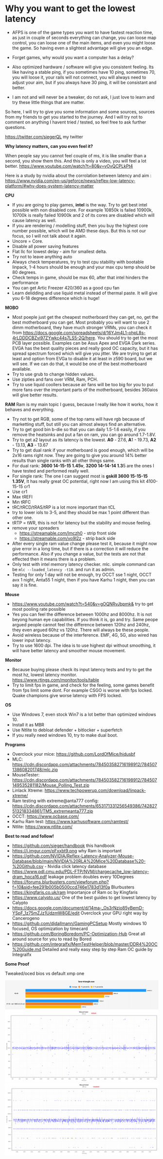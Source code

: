# Why you want to get the lowest latency #
- AFPS is one of the game types you want to have fastest reaction time, as just in couple of seconds everything can change, you can loose map control,  you can loose one of the main items, and even you might loose the game. So having even a slightest advantage will give you an edge.

- Forget games, why would you want a computer has a delay?

- Also optimized hardware / software will give you consistent feeling. Its like having a stable ping, if you sometimes have 10 ping, sometimes 70, you will loose it, your rails will not connect, you will always need to adjust your aim, but if you always have 30 ping, it will be consistant and better. 

- I am not and will never be a tweaker, do not ask, I just love to learn and try these little things that are matter.

So here, I will try to give you some information and some sources, sources from my friends to get you started to the journey. And I will try not to comment on anything I havent tried / tested, so feel free to ask further questions.

https://twitter.com/siegerQL my twitter

**Why latency matters, can you even feel it?**

When people say you cannot feel couple of ms, it is like smaller than a second, you show them this.  And this is only a video, you will feel a lot better. https://www.youtube.com/watch?t=80&v=vOvQCPLkPt4 

Here is a study by nvidia about the corrolation between latency and aim : https://www.nvidia.com/en-us/geforce/news/reflex-low-latency-platform/#why-does-system-latency-matter

**CPU**
- If you are going to play games, **intel** is the way. Try to get best intel possible with non disabled core. For example 10850k is failed 10900k, 10700k is really failed 10900k and 2 of its cores are disabled which will cause latency as well.
- If you are rendering / modelling stuff, then you buy the highest core number possible, which will be AMD these days. But this is not our focus, so I will not talk about it again.
- Uncore = Core.
- Disable all power saving features
- Flat llc for lowest delay - aim for smallest delta.
- Try not to leave anything auto
- Always check temperatures, try to test cpu stability with bootable linpack, 1-4 hours should be enough and your max cpu temp should be 80 degrees.
- Check temps in game, should be max 60, after that intel hinders the performance
- You can get Artic Freezer 420/360 as a good cpu fan
- Learn delidding and use liquid metal instead of thermal paste. It will give you 6-18 degrees difference which is huge!

**MOBO**
- Most poeple just get the cheapest motherboard they can get, no, get the best motherboard you can get. Most probably you will want to use 2 dimm motherboard, they have much stronger VRMs, you can check it from https://docs.google.com/spreadsheets/d/16YJm4L1-ohpL8s-4rLDDDCBZvi97ZYwkc44s7LS5-2Q/here. You should try to get the most PCB layer possible. Examples can be Asus Apex and EVGA Dark series. EVGA has the best quality pieces and really good OC capacity, but it has spread spectrum forced which will give you jitter. We are trying to get at least and option from EVGa to disable it at least in z590 board, but we will see. If we can do that, it would be one of the best motherboard available.
- Try to use grub to change hidden values.
- Use zipties and fans over VRM, Ram, PCH. 
- Try to use liquid coollers because air fans will be too big for you to put more fans over the important parts of the motherboard, besides 360aios will give better results.


**RAM**
Ram is my main topic I guess, because I really like how it works, how it behaves and everything.
- Try not to get RGB, some of the top rams will have rgb because of marketting stuff, but still you can almost always find an alternative.
- Try to get good bin b-die so that you can daily 1.5-1.6 easily, if you remove the heatsinks and put a fan on ram, you can go around 1.7-1.8V.
- Try to get a2 layout as its latency is the lowest. **A0** - 27.6, **A**1 - 19.73, **A2** - 13.13, **A3** - 13.67
- Try to get dual rank if your motherboard is good enough, which will be 2x16 rams right now. They are going to give you around 14% better results than single ranks with all other things same.
- For dual rank: **3600 14-15-15 1.45v**, **3200 14-14-14 1.3**5 are the ones I have tested and performed really well.
- For single rank: The one I can suggest most is **gskill 3600 15-15-15 1.35V**, It has really great OC potential, right now I am using this kit 4100-15-15 cr1
- Use cr1
- Max tREFI
- Min tRFC
- tRC/tRCD/tRAS/tRP is a lot more important than tCL
- try to lower iols to 3-5, and they should be max 1 point different than other one. 
- tRTP = tWR, this is not for latency but the stability and mouse feeling.
- remove your spreaders 
  - https://streamable.com/lmczh0 - strip front side 
  - https://streamable.com/vo9l2z - strip back side 
- After every single ram value change please test it, because it might now give error in a long time, but if there is a correction it will reduce the performance. Also if you change a value, but the tests are not that effected then it means there is a problem.
- Only test with intel memory latency checker. mlc. simple command can be `mlc --loaded_latency -t10`. and run it as admin.
- Testing for only 1 day will not be enough, try OCCT sse 1 night, OCCT avx 1 night, Anta55 1 night, then if you have Karhu 1 night, then you can say it is fine.
	
**Mouse**
- https://www.youtube.com/watch?t=540&v=gOQNRvJbpmk& try to get most pooling rate possible
- Yes you can feel the difference between 1000hz and 8000hz. It is not beyong human eye capabilities. If you think it is, go and try. Same peope argued people cannot feel the difference between 120hz and 240hz, they even argued 60hz vs 120hz. There will always be these people.
- Avoid wireless because of the interference. EMF, 4G, 5G, also wired has lower input latency.
- Try to use 1600 dpi. The idea is to use highest dpi without smoothing, it will have better latency and smoother mouse movement.
    
**Monitor**
- Because buying please check its input latency tests and try to get the most hz, lowest latency monitor. https://www.rtings.com/monitor/tools/table
- Try to limit fps in game, and check for the feeling, some games benefit from fps limit some dont. For example CSGO is worse with fps locked. Quake champions give worse latency with FPS locked.
    
**OS**
- Use Windows 7, even stock Win7 is a lot better than optimized windows 10.
- Install it as MBR
- Use Ntlite to debloat defender + bitlocker + superfetch
- If you really need windows 10, try to make dual boot.

**Programs**
- Overclock your mice: https://github.com/LordOfMice/hidusbf
- MLC: https://cdn.discordapp.com/attachments/784503582716198912/784507138608201748/mlc.zip
- MouseTester: https://cdn.discordapp.com/attachments/784503582716198912/784507149535281182/Mouse_Polling_Test.zip
- Linlack Xtreme: https://www.techpowerup.com/download/linpack-xtreme/
- Ram testing with extreme@anta777 config: https://cdn.discordapp.com/attachments/653171331256549386/742827513218334861/TM5_extremeanta777.zip
- OCCT: https://www.ocbase.com/
- Karhu Ram test: https://www.karhusoftware.com/ramtest/
- Ntlite: https://www.ntlite.com/

**Best to read and follow!**
- https://github.com/sieger/handbook this handbook
- https://i.imgur.com/pFxxbt9.png why Ram is important
- https://github.com/NVIDIA/Reflex-Latency-Analyzer-Mouse-Database/blob/main/NVIDIA%20RLA%20Mice%20Database%20-%20Github.csv - Nvidia click latency database
- https://www.pdl.cmu.edu/PDL-FTP/NVM/chargecache_low-latency-dram_hpca16.pdf leakage problem doubles every 10Degrees
- https://forums.blurbusters.com/viewforum.php?f=10&sid=fee291b005b0500ccd746e1783d13f0a Blurbusters
- https://kingfaris.co.uk/ram Importanjce of Ram oc by Kingfaris
- https://www.calypto.us/ One of the best guides to get lowest latency by Calypto
- https://docs.google.com/document/d/14ma-_Os3rNzio85yBemD-YSpF_1z75mZJz1UdzmW8GE/edit Overclock your GPU right way by Cancerogeno
- https://github.com/djdallmann/GamingPCSetup Mostly windows 10 focused, OS optimization by timecard
- https://github.com/BoringBoredom/PC-Optimization-Hub Great all around source for you to read by Bored
- https://github.com/integralfx/MemTestHelper/blob/master/DDR4%20OC%20Guide.md Detailed and really easy step by step Ram OC guide by Integralfx

**Some Proof**

Tweaked/oced bios vs default xmp one

![fps](/images/fps.PNG)
![base](/images/mice.png) ![tweaked](/images/micetweaked.png)
